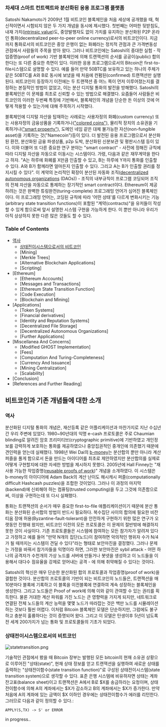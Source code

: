 ### 차세대 스마트 컨트랙트와 분산화된 응용 프로그램 플랫폼

Satoshi Nakamoto가 2009년 1월 비트코인 블록체인을 처음 세상에 공개했을 때, 혁신적이면서 시험되지 않은 두 가지 개념을 동시에 제시했다. 첫번째는 어떠한 뒷받침도, 내재 가치([intrinsic value](http://bitcoinmagazine.com/8640/an-exploration-of-intrinsic-value-what-it-is-why-bitcoin-doesnt-have-it-and-why-bitcoin-does-have-it/))도, 중앙발행자도 없이 가치를 유지하는 분산화된 P2P 온라인 통화(decentralized peer-to-peer online currency)로서의 비트코인이다. 지금까지 통화로서의 비트코인은 중앙 은행이 없는 화폐라는 정치적 관점과 큰 가격변동성 관점에서 사람들의 주목을 받아 왔다. 그러나 비트코인에는 Satoshi의 중대한 실험 - 작업증명(proof of work) 기반 블록체인에 의해 트랜잭션의 순서를 공공이(public) 합의한다는 또 다른 중요한 측면이 있다. 이러한 응용 프로그램으로서의 Bitcoin은 first-to-file시스템으로 설명할 수 있다. 예를 들어 만약 50BTC를 보유하고 있는 하나의 주체가 같은 50BTC를 A와 B로 동시에 보냈을 때 처음에 컨펌된(confirmed) 트랜잭션만 실행된다. 비트코인이 등장하기 이전에는 두 트랜잭션 중 어느 쪽이 먼저 이루어졌는지를 결정하는 본질적인 방법이 없었고, 이는 분산 디지털 통화의 발전을 방해했다. Satoshi의 블록체인은 이 문제를 최초로 신뢰할 수 있는 방법으로 해결했다. 요즘들어 사람들은 비트코인의 이러한 두번째 특징에 기반해서, 블록체인의 개념을 단순한 돈 이상의 것에 어떻게 적용할 수 있는가에 대해 주목하기 시작했다.

블록체인에 디지털 자산을 탑재하는 사례로는 사용자정의 화폐(custom currency) 또는 사용자정의 금융상품을 기록하거나(["colored coins"](https://docs.google.com/a/buterin.com/document/d/1AnkP_cVZTCMLIzw4DvsW6M8Q2JC0lIzrTLuoWu2z1BE/edit)), 물리적 장치의 소유권을 기록하거나(["smart property"](htups://en.bitcoin.it/wiki/Smart_Property)), 도메인 네임 같은 대체 불가능한 자산(non-fungible asset)을 기록하는 것("Namecoin")등이 있다. 더 발전된 응용 프로그램으로서 분산화된 환전, 분산화된 금융 파생상품, p2p 도박, 분산화된 신분보관 및 평판시스템 등이 있다. 이와 더불어 또 다른 중요한 연구 분야는 "smart contract" - 사전에 정해진 규칙에 따라 디지털 자산을 자동으로 이동시는 시스템이다. 가령, 다음과 같은 재무계약을 한다고 하자. "A는 하루에 화폐를 X만큼 인출할 수 있고, B는 하루에 Y까지 통화를 인출할 수 있다. A와 B가 함께라면 얼마든지 인출할 수 있다. 그리고 A는 B가 인출할 권리를 정지시킬 수 있다". 이 계약의 논리적인 확장이 분산된 자동화 조직([decentralized autonomous organizations](http://bitcoinmagazine.com/7050/bootstrapping-a-decentralized-autonomous-corporation-part-i/) (DAOs)) -  조직의 내부규칙이 프로그램 코딩되어 조직의 전체 자산을 자동으로 통제하는 장기적인 smart contract이다. Ethereum이 제공하려는 것은 완벽한 튜링완전(turing-complete) 프로그래밍 언어가 심어진 블록체인이다. 이 프로그래밍 언어는, 코딩된 규칙에 따라 '어떤 상태'를 다르게 변화시키는 기능(arbitrary state transition functions)이 포함된 "계약(contracts)"을 유저들이 작성할 수 있게 함으로써 앞서 설명한 시스템 구현을 가능하게 한다. 이 뿐만 아니라 우리가 아직 상상하지 못한 다른 많은 것들도 할 수 있다.

### Table of Contents

* [역사](#역사)
    * [상태전이시스템으로서의 비트코인](#상태전이시스템으로서의-비트코인)
    * [Mining]
    * [Merkle Trees]
    * [Alternative Blockchain Applications]
    * [Scripting]
* [Ethereum]
    * [Ethereum Accounts]
    * [Messages and Transactions]
    * [Ethereum State Transition Function]
    * [Code Execution]
    * [Blockchain and Mining]
* [Applications]
    * [Token Systems]
    * [Financial derivatives]
    * [Identity and Reputation Systems]
    * [Decentralized File Storage]
    * [Decentralized Autonomous Organizations]
    * [Further Applications]
* [Miscellanea And Concerns]
    * [Modified GHOST Implementation]
    * [Fees]
    * [Computation And Turing-Completeness]
    * [Currency And Issuance]
    * [Mining Centralization]
    * [Scalability]
* [Conclusion]
* [References and Further Reading]

## 비트코인과 기존 개념들에 대한 소개

### 역사

분산화된 디지털 통화의 개념은, 재산등록 같은 어플리케이션과 마찬가지로 지난 수십년간 우리 주변에 있었다. 1980~90년대의 익명 e-cash 프로토콜은 주로 Chaumian blinding로 알려진 암호 프리미티브(cryptographic primitive)에 기반하였고 개인정보를 강력하게 보호하는 통화를 제공하였으나 중앙집권적인 중개인에 의존했기 때문에 견인력을 얻는데 실패했다. 1998년 Wei Dai의 [b-money](http://www.weidai.com/bmoney.txt)는 분산합의 뿐만 아니라 계산 퍼즐을 풀게 함으로서 돈을 만드는 아이디어를 최초로 제안하였지만 분산합의를 실제로 어떻게 구현할지에 대한 자세한 방법을 제시하지 못했다. 2005년에 Hall Finney는 "재사용 가능한 작업증명([reusable proofs of work](http://www.finney.org/~hal/rpow/))" 개념을 소개하였다. 이 시스템은 b-money의 아이디어에 Adam Back의 계산 난이도 해시캐시 퍼즐(computationally difficult Hashcash puzzles)을 조합한 것이었다. 그러나 이 과정의 마지막(backend)에 신뢰해야 하는 컴퓨팅(trusted computing)을 두고 그것에 의존함으로써, 이상을 구현하는데 또 다시 실패했다.

통화는 트랜잭션의 순서가 매우 중요한 first-to-file 애플리케이션이기 때문에 분산 통화는 분산화된 순서합의 방법이 반드시 필요하다. 복수집단 사이의 합의에 필요한 비잔티움 장애 허용(Byzantine-fault-tolerant)을 안전하게 구현하기 위한 많은 연구가 오랫동안 진행돼 왔지만, 비트코인 이전의 모든 프로토콜은 이 문제의 절반밖에 해결하지 못한 것이 사실이다. 기존 프로토콜들은 시스템에 참여하는 모든 참가자가 알려져 있다고 가정하고 예를 들어 "만약 N개의 집단(노드)이 참여하면 악의적인 행위자 수가 N/4가 될 때까지는 시스템이 견딜 수 있다"라는 형태로 보안마진을 결정했다. 그러나 문제는 가정을 바꿔서 참가자들을 익명이라 하면, 그러한 보안마진은 sybil attack - 어떤 하나의 공격자가 수천개의 가상 노드를 서버에 만들거나 봇넷을 생성하고 이 노드들을 이용해서 대다수 점유율을 강제로 얻어내는 공격 - 에 의해 취약해질 수 있다는 것이다. 

Satoshi의 혁신은 매우 단순한 분산화된 합의 프로토콜과 작업증명(proof of work)을 결합한 것이다. 분산합의 프로토콜의 기반이 되는 비트코인의 노드들은, 트랜잭션을 매 10분마다 블록에 기록하고 이 블록을 이전블록에 연결하여 계속 성장하는 블록체인을 생성한다. 그리고 노드들은 Proof of work에 의해 이와 같이 관여할 수 있는 권리를 획득한다. 물론 거대한 계산 파워를 가진 노드는 큰 영향력을 가지게 되지만, 네트워크로 연결된 전체 노드들의 계산 능력을 몇몇 노드가 따라잡는 것은 백만 노드를 시뮬레이션 하는 것보다 훨씬 어렵다. 이처럼 Bitcoin 블록체인 모델은 단순하지만, 그럼에도 불구하고 충분히 훌륭하다는 것이 증명되어 왔다. 그리고 이 모델은 탄생이후 5년이 넘도록 전 세계 200가지가 넘는 통화 및 프로토콜들의 기초가 되었다.

### 상태전이시스템으로서의 비트코인

![statetransition.png](http://vitalik.ca/files/statetransition.png?2)

기술적인 관점에서 봤을 때 Bitcoin 장부는 발행된 모든 bitcoin의 현재 소유권 상황으로 이루어진 "상태(state)", 현재 상태 정보를 얻고 트랜잭션을 실행하여 새로운 상태를 출력하는 "상태전이함수(state transition function)"로 구성된 상태전이시스템(state transition system)으로 생각할 수 있다. 표준 은행 시스템에 비유하자면 상태는 계좌잔고표(balance sheet)이고 트랜잭션은 A에서 B로 $X를 송금하라는 요청이며, 상태전이함수에 의해 A의 계좌에서는 $X가 감소하고 B의 계좌에서는 $X가 증가한다.
만약 처음에 A의 계좌에 있는 금액이 $X 이하인 경우에는 상태전이함수가 에러를 리턴한다. 그러므로 다음과 같이 정의할 수 있다.:

    APPLY(S,TX) -> S' or ERROR

in progress..